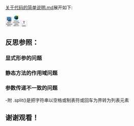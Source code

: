 [关于代码的简单说明.md](https://github.com/user-attachments/files/20367364/default.md)展开如下:

<img src="README相关图片\logo_1.png" alt="image-20250521092613420" style="zoom: 20%;" /><img src="README相关图片\logo_2.png" alt="image-20250521092728886" style="zoom: 20%;" /><img src="README相关图片\logo_3.png" alt="image-20250521093128548" style="zoom: 20%;" />

## 反思参照：

 ### 显式形参的问题
 ### 静态方法的作用域问题
 ### 参数传递不一致的问题

-附 .split()是把字符串以空格或制表符或回车为界转为列表元素

## 谢谢观看！
